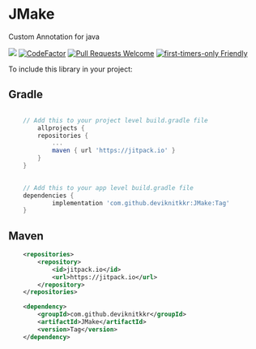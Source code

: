 # JMake
Custom Annotation for java

[![](https://jitpack.io/v/deviknitkkr/JMake.svg)](https://jitpack.io/#deviknitkkr/JMake)
[![CodeFactor](https://www.codefactor.io/repository/github/deviknitkkr/jmake/badge/main)](https://www.codefactor.io/repository/github/deviknitkkr/jmake/overview/main)
[![Pull Requests Welcome](https://img.shields.io/badge/PRs-welcome-brightgreen.svg?style=flat)](http://makeapullrequest.com) 
[![first-timers-only Friendly](https://img.shields.io/badge/first--timers--only-friendly-blue.svg)](http://www.firsttimersonly.com/)

To include this library in your project:
## Gradle
```gradle

 	// Add this to your project level build.gradle file
        allprojects {
		repositories {
			...
			maven { url 'https://jitpack.io' }
		}
	}
  

	// Add this to your app level build.gradle file
	dependencies {
	        implementation 'com.github.deviknitkkr:JMake:Tag'
	}
  ```

## Maven
```xml
	<repositories>
	    <repository>
	        <id>jitpack.io</id>
	        <url>https://jitpack.io</url>
  	    </repository>
	</repositories>

	<dependency>
	    <groupId>com.github.deviknitkkr</groupId>
	    <artifactId>JMake</artifactId>
	    <version>Tag</version>
	</dependency>
```
